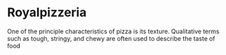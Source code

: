# Royalpizzeria
One of the principle characteristics of pizza is its texture. Qualitative terms such as tough, stringy, and chewy are often used to describe the taste of food
